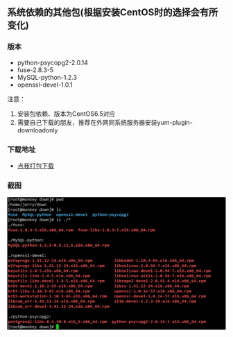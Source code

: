 ## 系统依赖的其他包(根据安装CentOS时的选择会有所变化)

### 版本
- python-psycopg2-2.0.14
- fuse-2.8.3-5
- MySQL-python-1.2.3
- openssl-devel-1.0.1

注意：
  1. 安装包依赖、版本为CentOS6.5对应 
  2. 需要自己下载的朋友，推荐在外网同系统服务器安装yum-plugin-downloadonly

### 下载地址 
- [点我打包下载](./other_packages.tar.gz)

### 截图
![其他依赖包截图](./other_packages.PNG)
